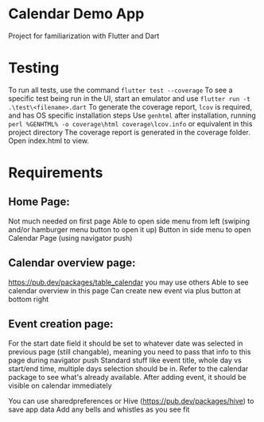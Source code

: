 # Calendar Demo App
Project for familiarization with Flutter and Dart

# Testing
To run all tests, use the command `flutter test --coverage`
To see a specific test being run in the UI, start an emulator and use `flutter run -t .\test\<filename>.dart`
To generate the coverage report, `lcov` is required, and has OS specific installation steps
Use `genhtml` after installation, running `perl %GENHTML% -o coverage\html coverage\lcov.info` or equivalent in this project directory
The coverage report is generated in the coverage folder. Open index.html to view.

# Requirements 
## Home Page:
Not much needed on first page
Able to open side menu from left (swiping and/or hamburger menu button to open it up)
Button in side menu to open Calendar Page (using navigator push)

## Calendar overview page:
https://pub.dev/packages/table_calendar you may use others
Able to see calendar overview in this page
Can create new event via plus button at bottom right

## Event creation page:
For the start date field it should be set to whatever date was selected in previous page (still changable), meaning you need to pass that info to this page during navigator push
Standard stuff like event title, whole day vs start/end time, multiple days selection should be in. Refer to the calendar package to see what's already available.
After adding event, it should be visible on calendar immediately

You can use sharedpreferences or Hive (https://pub.dev/packages/hive) to save app data
Add any bells and whistles as you see fit